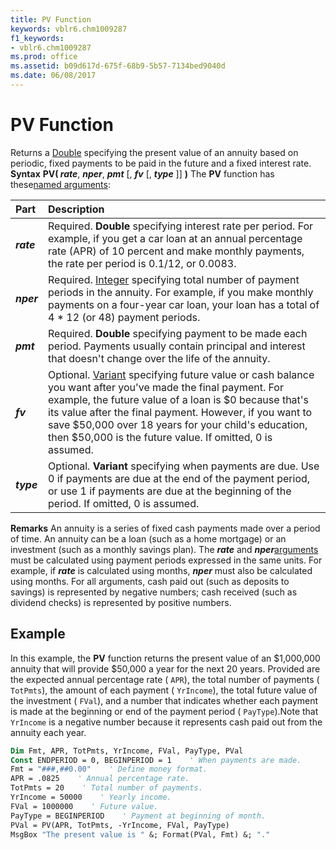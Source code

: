 ```yaml
---
title: PV Function
keywords: vblr6.chm1009287
f1_keywords:
- vblr6.chm1009287
ms.prod: office
ms.assetid: b09d617d-675f-68b9-5b57-7134bed9040d
ms.date: 06/08/2017
---
```



# PV Function



Returns a [Double](vbe-glossary.md) specifying the present value of an annuity based on periodic, fixed payments to be paid in the future and a fixed interest rate.
 **Syntax**
 **PV( _rate_**, **_nper_**, **_pmt_** [, **_fv_** [, **_type_** ]] **)**
The **PV** function has these[named arguments](vbe-glossary.md):


|**Part**|**Description**|
|:-----|:-----|
|**_rate_**|Required. **Double** specifying interest rate per period. For example, if you get a car loan at an annual percentage rate (APR) of 10 percent and make monthly payments, the rate per period is 0.1/12, or 0.0083.|
|**_nper_**|Required. [Integer](vbe-glossary.md) specifying total number of payment periods in the annuity. For example, if you make monthly payments on a four-year car loan, your loan has a total of 4 * 12 (or 48) payment periods.|
|**_pmt_**|Required. **Double** specifying payment to be made each period. Payments usually contain principal and interest that doesn't change over the life of the annuity.|
|**_fv_**|Optional. [Variant](vbe-glossary.md) specifying future value or cash balance you want after you've made the final payment. For example, the future value of a loan is $0 because that's its value after the final payment. However, if you want to save $50,000 over 18 years for your child's education, then $50,000 is the future value. If omitted, 0 is assumed.|
|**_type_**|Optional. **Variant** specifying when payments are due. Use 0 if payments are due at the end of the payment period, or use 1 if payments are due at the beginning of the period. If omitted, 0 is assumed.|
 **Remarks**
An annuity is a series of fixed cash payments made over a period of time. An annuity can be a loan (such as a home mortgage) or an investment (such as a monthly savings plan).
The **_rate_** and **_nper_**[arguments](vbe-glossary.md) must be calculated using payment periods expressed in the same units. For example, if **_rate_** is calculated using months, **_nper_** must also be calculated using months.
For all arguments, cash paid out (such as deposits to savings) is represented by negative numbers; cash received (such as dividend checks) is represented by positive numbers.

## Example

In this example, the **PV** function returns the present value of an $1,000,000 annuity that will provide $50,000 a year for the next 20 years. Provided are the expected annual percentage rate ( `APR`), the total number of payments ( `TotPmts`), the amount of each payment ( `YrIncome`), the total future value of the investment ( `FVal`), and a number that indicates whether each payment is made at the beginning or end of the payment period ( `PayType`).Note that  `YrIncome` is a negative number because it represents cash paid out from the annuity each year.


```vb
Dim Fmt, APR, TotPmts, YrIncome, FVal, PayType, PVal
Const ENDPERIOD = 0, BEGINPERIOD = 1    ' When payments are made.
Fmt = "###,##0.00"    ' Define money format.
APR = .0825    ' Annual percentage rate.
TotPmts = 20    ' Total number of payments.
YrIncome = 50000    ' Yearly income.
FVal = 1000000    ' Future value.
PayType = BEGINPERIOD    ' Payment at beginning of month.
PVal = PV(APR, TotPmts, -YrIncome, FVal, PayType)
MsgBox "The present value is " &; Format(PVal, Fmt) &; "."

```


